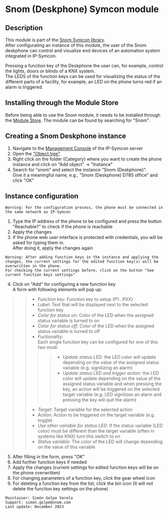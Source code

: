 # Snom (Deskphone) Symcon module
## Description

This module is part of the [Snom Symcon library](https://github.com/symcon/Snom/tree/main).  
After configurating an instance of this module, the user of the Snom deskphone can control and visualize end devices of an automation system integrated in IP-Symcon.  

Pressing a function key of the Deskphone the user can, for example, control the lights, doors or blinds of a KNX system.  
The LEDS of the function keys can be used for visualizing the status of the different parts of a facility, for example, an LED on the phone turns red if an alarm is triggered.  

## Installing through the Module Store
Before being able to use the Snom module, it needs to be installed through the [Module Store](https://www.symcon.de/en/service/documentation/components/management-console/module-store/). The module can be found by searching for "Snom".

## Creating a Snom Deskphone instance
1. Navigate to the [Management Console](https://www.symcon.de/en/service/documentation/components/management-console/) of the IP-Symcon server
2. Open the ["Object tree"](https://www.symcon.de/en/service/documentation/components/management-console/object-tree/)  
3. Right click on the folder (Category) where you want to create the phone instance and click on "Add object" -> "Instance"
4. Search for "snom" and select the instance "Snom (Deskphone)".  
Give it a meaningful name, e.g., "Snom (Deskphone) D785 office" and click "OK"

## Instance configuration
```
Warning: For the configuration process, the phone must be connected in the same network as IP-Symcon
```
1. Type the IP address of the phone to be configured and press the button "Reachable?" to check if the phone is reachable
2. Apply the changes
3. If the phone web user interface is protected with credentials, you will be asked for typing them in.  
After doing it, apply the changes again

```
Warning: After adding function keys in the instance and applying the changes, the current settings for the edited function key(s) will be overwritten in the phone.  
For checking the current settings before, click on the button "See current function keys settings"
```
4. Click on "Add" for configuring a new function key  
A form with following elements will pop up:
>> - _Function key_: Function key to setup (P1...PXX)  
>> - _Label_: Text that will be displayed next to the selected function key
>> - _Color for status on_: Color of the LED when the assigned status variable is turned to on
>> - _Color for status off_: Color of the LED when the assigned status variable is turned to off
>> - _Fuctionality_:  
Each single function key can be configured for one of this two modi:
>>>>- _Update status LED_: the LED color will update depending on the value of the assigned status variable (e.g. signilizing an alarm)
>>>>- _Update status LED and trigger action_: the LED color will update depending on the value of the assigned status variable and when pressing the key, an action will be triggered on the selected target variable (e.g. LED signilizes an alarm and pressing the key will quit the alarm)
>> - _Target_: Target variable for the selected action
>> - _Action_: Action to be triggered on the target variable (e.g. toggle)
>> - _Use other variable for status LED_: If the status variable (LED color) must be different than the target variable (often in systems like KNX) turn this switch to on
>> - _Status variable_: The color of the LED will change depending on the value of this variable
    
5. After filling in the form, press "OK"
6. Add further function keys if needed
7. Apply the changes (current settings for edited function keys will be on the phone overwritten)
8. For changing parameters of a function key, click the gear wheel icon
9. For deleting a function key from the list, click the bin icon (It will not delete the function key settings on the phone)


```
Maintainer: Simón Golpe Varela  
Support: simon.golpe@snom.com
Last update: December 2023
```
